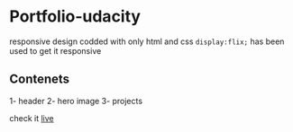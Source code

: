 # Portfolio-udacity
responsive design codded with only html and css 
`display:flix;`
has been used to get it responsive

## Contenets 
1- header
2- hero image 
3- projects 

check it  [live](https://hashem59.github.io/Portfolio-udacity/)
